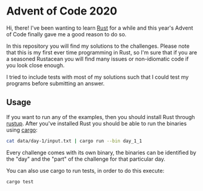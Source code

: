 # Advent of Code 2020

Hi, there! I've been wanting to learn [Rust](https://www.rust-lang.org/) for a while and this year's Advent of Code finally gave me a good reason to do so.

In this repository you will find my solutions to the challenges.
Please note that this is my first ever time programming in Rust, so I'm sure that if you are a seasoned Rustacean you will find many issues or non-idiomatic code if you look close enough.

I tried to include tests with most of my solutions such that I could test my programs before submitting an answer.

## Usage

If you want to run any of the examples, then you should install Rust through [rustup](https://www.rust-lang.org/tools/install).
After you've installed Rust you should be able to run the binaries using [cargo](https://doc.rust-lang.org/cargo/guide/index.html):

```bash
cat data/day-1/input.txt | cargo run --bin day_1_1
```

Every challenge comes with its own binary, the binaries can be identified by the "day" and the "part" of the challenge for that particular day.

You can also use cargo to run tests, in order to do this execute:

```bash
cargo test
```
